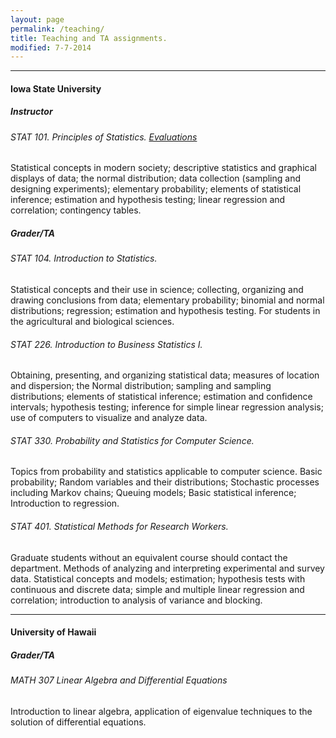```yaml
---
layout: page
permalink: /teaching/
title: Teaching and TA assignments.
modified: 7-7-2014
---
```


<hr>

#### Iowa State University
##### Instructor
###### STAT 101. Principles of Statistics. [Evaluations](not_posted_yet)
Statistical concepts in modern society; descriptive statistics and graphical displays of data; the normal distribution; data collection (sampling and designing experiments); elementary probability; elements of statistical inference; estimation and hypothesis testing; linear regression and correlation; contingency tables.

##### Grader/TA
###### STAT 104. Introduction to Statistics.
Statistical concepts and their use in science; collecting, organizing and drawing conclusions from data; elementary probability; binomial and normal distributions; regression; estimation and hypothesis testing. For students in the agricultural and biological sciences. 

###### STAT 226. Introduction to Business Statistics I.
Obtaining, presenting, and organizing statistical data; measures of location and dispersion; the Normal distribution; sampling and sampling distributions; elements of statistical inference; estimation and confidence intervals; hypothesis testing; inference for simple linear regression analysis; use of computers to visualize and analyze data. 

###### STAT 330. Probability and Statistics for Computer Science.
Topics from probability and statistics applicable to computer science. Basic probability; Random variables and their distributions; Stochastic processes including Markov chains; Queuing models; Basic statistical inference; Introduction to regression.

###### STAT 401. Statistical Methods for Research Workers.
Graduate students without an equivalent course should contact the department. Methods of analyzing and interpreting experimental and survey data. Statistical concepts and models; estimation; hypothesis tests with continuous and discrete data; simple and multiple linear regression and correlation; introduction to analysis of variance and blocking.

<hr>

#### University of Hawaii
##### Grader/TA
###### MATH 307 Linear Algebra and Differential Equations
Introduction to linear algebra, application of eigenvalue techniques to the solution of differential equations.